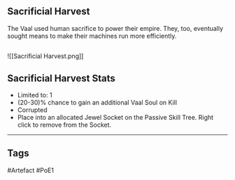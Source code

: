 ## Sacrificial Harvest
The Vaal used human sacrifice to power their empire.
They, too, eventually sought means to
make their machines run more efficiently.
##
![[Sacrificial Harvest.png]]
## Sacrificial Harvest Stats
- Limited to: 1
- (20-30)% chance to gain an additional Vaal Soul on Kill
- Corrupted
- Place into an allocated Jewel Socket on the Passive Skill Tree. Right click to remove from the Socket.


---
## Tags
#Artefact
#PoE1